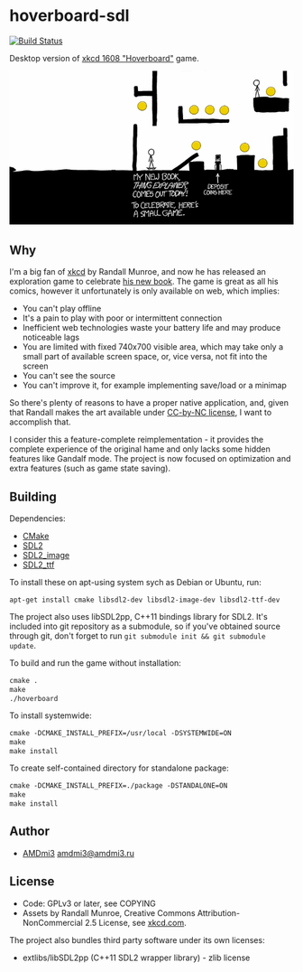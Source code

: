 # hoverboard-sdl

[![Build Status](https://travis-ci.org/AMDmi3/hoverboard-sdl.svg?branch=master)](https://travis-ci.org/AMDmi3/hoverboard-sdl)

Desktop version of [xkcd 1608 "Hoverboard"](https://xkcd.com/1608/) game.

![Screenshot](docs/screenshot.png)

## Why

I'm a big fan of [xkcd](https://xkcd.com/) by Randall Munroe, and
now he has released an exploration game to celebrate [his new
book](https://xkcd.com/thing-explainer/). The game is great as all
his comics, however it unfortunately is only available on web, which
implies:

* You can't play offline
* It's a pain to play with poor or intermittent connection
* Inefficient web technologies waste your battery life and may produce noticeable lags
* You are limited with fixed 740x700 visible area, which may take only a small part of available screen space, or, vice versa, not fit into the screen
* You can't see the source
* You can't improve it, for example implementing save/load or a minimap

So there's plenty of reasons to have a proper native application,
and, given that Randall makes the art available under [CC-by-NC
license](https://xkcd.com/license.html), I want to accomplish that.

I consider this a feature-complete reimplementation - it provides
the complete experience of the original hame and only lacks some
hidden features like Gandalf mode. The project is now focused on
optimization and extra features (such as game state saving).

## Building

Dependencies:

* [CMake](http://www.cmake.org/)
* [SDL2](http://libsdl.org/)
* [SDL2_image](https://www.libsdl.org/projects/SDL_image/)
* [SDL2_ttf](https://www.libsdl.org/projects/SDL_ttf/)

To install these on apt-using system sych as Debian or Ubuntu, run:

```
apt-get install cmake libsdl2-dev libsdl2-image-dev libsdl2-ttf-dev
```

The project also uses libSDL2pp, C++11 bindings library for SDL2.
It's included into git repository as a submodule, so if you've
obtained source through git, don't forget to run ```git submodule
init && git submodule update```.

To build and run the game without installation:

```
cmake .
make
./hoverboard
```

To install systemwide:

```
cmake -DCMAKE_INSTALL_PREFIX=/usr/local -DSYSTEMWIDE=ON
make
make install
```

To create self-contained directory for standalone package:

```
cmake -DCMAKE_INSTALL_PREFIX=./package -DSTANDALONE=ON
make
make install
```

## Author

* [AMDmi3](https://github.com/AMDmi3) <amdmi3@amdmi3.ru>

## License

* Code: GPLv3 or later, see COPYING
* Assets by Randall Munroe, Creative Commons Attribution-NonCommercial 2.5 License, see [xkcd.com](https://xkcd.com/license.html).

The project also bundles third party software under its own licenses:

* extlibs/libSDL2pp (C++11 SDL2 wrapper library) - zlib license
